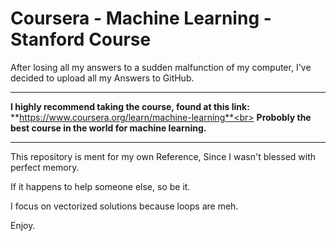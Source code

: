 # Coursera - Machine Learning - Stanford Course

After losing all my answers to a sudden malfunction of my computer,
I've decided to upload all my Answers to GitHub.

---

**I highly recommend taking the course, found at this link:**
**https://www.coursera.org/learn/machine-learning**<br>
**Probobly the best course in the world for machine learning.**

---

This repository is ment for my own Reference,
Since I wasn't blessed with perfect memory.

If it happens to help someone else, so be it.

I focus on vectorized solutions because loops are meh.

Enjoy.
